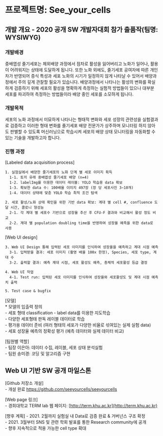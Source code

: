 ﻿# 프로젝트명: See_your_cells

## 개발 개요 - 2020 공개 SW 개발자대회 참가 출품작(팀명: WYSIWYG) 

### 개발배경
    
중배엽성 줄기세포는 체외배양 과정에서 점차로 활성을 잃어버리고 노화가 일어나, 활용이 어려워지는 상태에 도달하게 됩니다. 또한 노화 외에도, 줄기세포 공여자에 따른 개인차가 반영되어 증식 특성과 세포 노화의 시기가 일정하지 않게 나타날 수 있어서 배양과정에서 주의 깊게 관찰할 필요가 있습니다. 
배양과정에서 나타나는 활성의 변화를 확실하게 검증하기 위해 세포의 활성을 명확하게 측정하는 실험적 방법들이 있으나 대부분 세포를 파괴하여 측정하는 방법들이라 배양 중인 세포를 소모하게 됩니다. 


### 개발목적

세포의 노화 과정에서 미묘하게 나타나는 형태적 변화와 세포 성장의 관련성을 실험결과로 검증하고 이러한 형태 변화를 줄기세포 배양 전문가가 상주하며 모니터링 하지 않아도 판별할 수 있도록 머신러닝으로 학습시켜 세포의 배양 상태 모니터링을 자동화할 수 있는 기술을 개발하고자 합니다. 


### 진행 과정
    
[Labeled data acquisition process]

    1. 실험실에서 배양한 줄기세포의 노화 단계 별 세포 이미지 획득
      1-1. 토끼 유래 중배엽성 줄기세포 배양 (n=4)
      1-2. labelImg를 이용한 데이터 레이블: YOLO 학습용 data 확보 
      1-3. 확보한 data 수: 100배율 이미지 497장 (장 당 세포사진 3~10개) 
      1-4. 데이터 상태에 맞춘 YOLO 학습 최적 조건 탐색 

    2. 세포 활성/노화 상태 확인을 위한 기반 data 확보: 계대 별 cell #, confluence 도달 시간, 콜로니 형성능
      2-1. 각 계대 별 세포수 기반으로 성장율 추산 후 CFU-F 결과와 비교해서 활성 정도 비교
      2-2. 계대 별 population doubling time을 반영하여 성장율 예측을 위한 data로 사용


[Web UI design]

    3. Web UI Design 통해 입력된 세포 이미지를 인식하여 성장율을 예측하고 계대 시점 예측
      3-1. 입력받을 결과: 세포 이미지 (촬영 배율 100x 한정), Species, 세포 type, 계대 수
      3-2. 출력할 결과: 예측 계대 시점, 세포 활성도 예측, 총체적 세포활성 등급 결정 
    
    4. Web UI 작업
      4-1. Test run: 입력된 세포 이미지를 인식하여 성장율와 세포활성도 및 계대 시점 예측치 출력
    
    5. Test case & bugfix


[모델]   
    * 모델의 입출력 정의   
      - 세포 형태 classification - label data를 이용한 지도학습   
      - 다양한 세포형태 판독 레이블 데이터로 학습   
      - 평가용 데이터 준비 (여러 형태의 세포가 다양한 비율로 섞여있는 실제 실험 data)   
      - 세포 성장율 예측의 정확성 평가 (예측 데이터와 실제 데이터 비교)   

[팀원별 역할]   
     - 팀장 이은아: 데이터 수집, 레이블, 세포 상태 분석실험   
     - 팀원 송미경: 코딩 및 알고리즘 구현   



## Web UI 기반 SW 공개 마일스톤   
   
[Github 저장소 개설]   
    - 개설 완료 https://github.com/seeyourcells/seeyourcells

[Web page 링크]   
    - 경희대학교 TERM lab 웹 페이지: [http://term.khu.ac.kr](http://term.khu.ac.kr)

[향후 계획]
    - 2021. 2월까지 실험실 내 Data로 검증 완료 & 거버넌스 구조 확정    
    - 2021. 3월부터 SNS 및 관련 학회 발표를 통한 Research community에 공개    
    - 향후 지속적으로 적용 가능한 cell type 확대    
    
